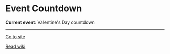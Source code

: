 # Event Countdown
**Current event**: Valentine's Day countdown

---

[Go to site](https://hutoorg.github.io/event-countdown)

[Read wiki](//github.com/Hutoorg/event-countdown/wiki)